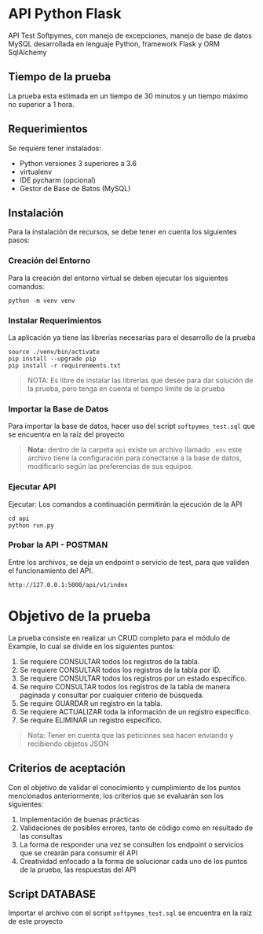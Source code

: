 # API Python Flask
API Test Softpymes, con manejo de excepciones, manejo de base de datos MySQL
desarrollada en lenguaje Python, framework Flask y ORM SqlAlchemy

## Tiempo de la prueba

La prueba esta estimada en un tiempo de 30 minutos y un tiempo máximo no superior a 1 hora.

## Requerimientos

Se requiere tener instalados:
- Python versiones 3 superiores a 3.6 
- virtualenv 
- IDE pycharm (opcional)
- Gestor de Base de Batos (MySQL)

## Instalación
Para la instalación de recursos, se debe tener en cuenta los siguientes pasos:

### Creación del Entorno
Para la creación del entorno virtual se deben ejecutar los siguientes comandos:
```
python -m venv venv
```

### Instalar Requerimientos

La aplicación ya tiene las librerías necesarias para el desarrollo de la prueba

```
source ./venv/bin/activate
pip install --upgrade pip
pip install -r requirenments.txt
```

> NOTA: Es libre de instalar las librerías que desee para dar solución de la prueba, pero tenga en cuenta
> el tiempo limite de la prueba

### Importar la Base de Datos
Para importar la base de datos, hacer uso del script ```softpymes_test.sql``` que se encuentra en la raíz del proyecto

> **Nota:** dentro de la carpeta ```api``` existe un archivo llamado ```.env``` este archivo
> tiene la configuración para conectarse a la base de datos, modificarlo según las preferencias
> de sus equipos.

### Ejecutar API
Ejecutar: Los comandos a continuación permitirán la ejecución de la API
```
cd api
python run.py
```

### Probar la API - POSTMAN
Entre los archivos, se deja un endpoint o servicio de test, para que validen el funcionamiento del API.
```
http://127.0.0.1:5000/api/v1/index
```

# Objetivo de la prueba

La prueba consiste en realizar un CRUD completo para el módulo de Example, lo cual se divide en los siguientes puntos:

1. Se requiere CONSULTAR todos los registros de la tabla.
2. Se requiere CONSULTAR todos los registros de la tabla por ID.
3. Se requiere CONSULTAR todos los registros por un estado específico.
4. Se require CONSULTAR todos los registros de la tabla de manera paginada y consultar por cualquier criterio de búsqueda.
5. Se require GUARDAR un registro en la tabla.
6. Se requiere ACTUALIZAR toda la información de un registro específico.
7. Se require ELIMINAR un registro específico.

> Nota: Tener en cuenta que las peticiones sea hacen enviando y recibiendo objetos JSON

## Criterios de aceptación

Con el objetivo de validar el conocimiento y cumplimiento de los puntos mencionados anteriormente,
los criterios que se evaluarán son los siguientes:

1. Implementación de buenas prácticas
2. Validaciones de posibles errores, tanto de código como en resultado de las consultas
3. La forma de responder una vez se consulten los endpoint o servicios que se crearán para consumir él API
4. Creatividad enfocado a la forma de solucionar cada uno de los puntos de la prueba, las respuestas del API


## Script DATABASE

Importar el archivo con el script ```softpymes_test.sql``` se encuentra en la raíz de este proyecto


